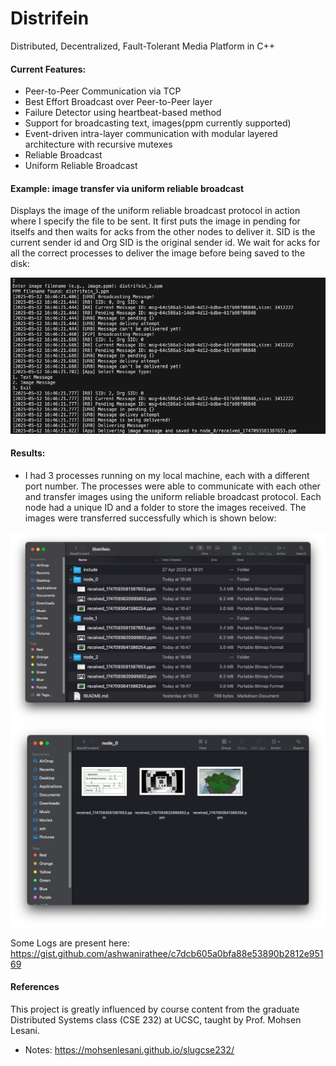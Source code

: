 # Distrifein

Distributed, Decentralized, Fault-Tolerant Media Platform in C++

#### Current Features:
- Peer-to-Peer Communication via TCP
- Best Effort Broadcast over Peer-to-Peer layer
- Failure Detector using heartbeat-based method
- Support for broadcasting text, images(ppm currently supported)
- Event-driven intra-layer communication with modular layered architecture with recursive mutexes
- Reliable Broadcast
- Uniform Reliable Broadcast

#### Example: image transfer via uniform reliable broadcast
Displays the image of the uniform reliable broadcast protocol in action where I specify the file to be sent. It first puts the image in pending for itselfs and then waits for acks from the other nodes to deliver it. SID is the current sender id and Org SID is the original sender id. We wait for acks for all the correct processes to deliver the image before being saved to the disk:

![](./assets/urb2.png)

#### Results:
- I had 3 processes running on my local machine, each with a different port number. The processes were able to communicate with each other and transfer images using the uniform reliable broadcast protocol. Each node had a unique ID and a folder to store the images received. The images were transferred successfully which is shown below:

![](./assets/urb_image_transfer.png)
![](./assets/node_0.png)

Some Logs are present here: https://gist.github.com/ashwanirathee/c7dcb605a0bfa88e53890b2812e95169 

#### References
This project is greatly influenced by course content from the graduate Distributed Systems class (CSE 232) at UCSC, taught by Prof. Mohsen Lesani.

- Notes: https://mohsenlesani.github.io/slugcse232/ 
